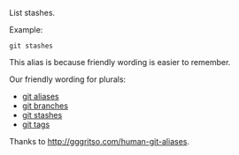 List stashes.

Example:

```shell
git stashes
```

This alias is because friendly wording is easier to remember.

Our friendly wording for plurals:
* [git aliases](../git-aliases)
* [git branches](../git-branches)
* [git stashes](../git-stashes)
* [git tags](../git-tags)

Thanks to <http://gggritso.com/human-git-aliases>.
